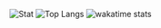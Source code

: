 ![Stat](https://github-readme-stats.vercel.app/api?username=sierra007117&count_private=true&show_icons=true&theme=chartreuse-dark&include_all_commits=yes&custom_title=Sierra117)
![Top Langs](https://github-readme-stats.vercel.app/api/top-langs/?username=sierra007117&langs_count=10&hide=html,CSS&theme=dark&layout=compact&custom_title=SCM&exclude_repo=Scandia,Elysium)
![wakatime stats](https://github-readme-stats.vercel.app/api/wakatime?username=Sierra117&theme=chartreuse-dark)
